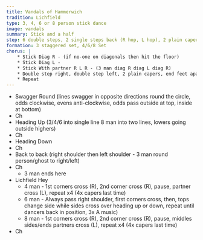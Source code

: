 ```yaml
---
title: Vandals of Hammerwich
tradition: Lichfield
type: 3, 4, 6 or 8 person stick dance
image: vandals
summary: Stick and a half
step: 6 double steps, 2 single steps back (R hop, L hop), 2 plain capers, end feet apart with stick up
formation: 3 staggered set, 4/6/8 Set
chorus: | 
    * Stick Diag R - (if no-one on diagonals then hit the floor)
    * Stick Diag L -
    * Stick With partner R L R - (3 man diag R diag L diag R)
    * Double step right, double step left, 2 plain capers, end feet apart with stick up
    * Repeat
---
```

* Swagger Round (lines swagger in opposite directions round the circle, odds clockwise, evens anti-clockwise, odds pass outside at top, inside at bottom)
* Ch
* Heading Up (3/4/6 into single line 8 man into two lines, lowers going outside highers)
* Ch
* Heading Down
* Ch
* Back to back (right shoulder then left shoulder - 3 man round person/ghost to right/left)
* Ch
    * 3 man ends here
* Lichfield Hey
    * 4 man - 1st corners cross (R), 2nd corner cross (R), pause, partner cross (L), repeat x4 (4x capers last time)
    * 6 man - Always pass right shoulder, first corners cross, then, tops change side while sides cross over heading up or down, repeat until dancers back in position, 3x A music)
    * 8 man - 1st corners cross (R), 2nd corner cross (R), pause, middles sides/ends partners cross (L), repeat x4 (4x capers last time)
* Ch